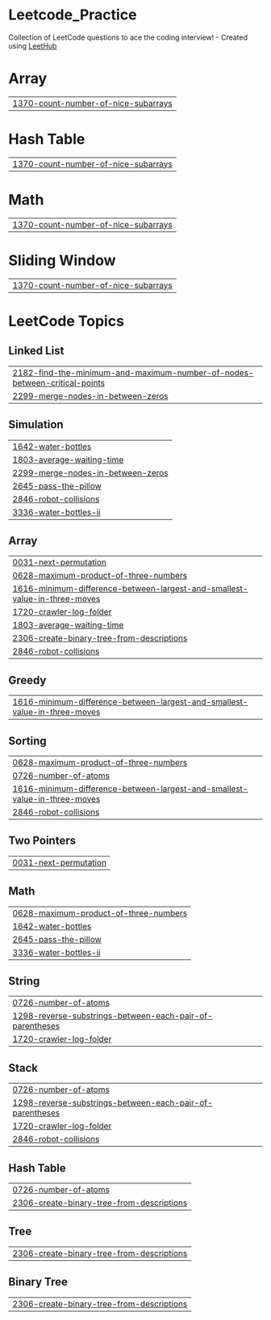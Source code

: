 # Leetcode_Practice
Collection of LeetCode questions to ace the coding interview! - Created using [LeetHub](https://github.com/QasimWani/LeetHub)


# Array
|  |
| ------- |
| [1370-count-number-of-nice-subarrays](https://github.com/angusyang901130/Leetcode_Practice/tree/master/1370-count-number-of-nice-subarrays) |
# Hash Table
|  |
| ------- |
| [1370-count-number-of-nice-subarrays](https://github.com/angusyang901130/Leetcode_Practice/tree/master/1370-count-number-of-nice-subarrays) |
# Math
|  |
| ------- |
| [1370-count-number-of-nice-subarrays](https://github.com/angusyang901130/Leetcode_Practice/tree/master/1370-count-number-of-nice-subarrays) |
# Sliding Window
|  |
| ------- |
| [1370-count-number-of-nice-subarrays](https://github.com/angusyang901130/Leetcode_Practice/tree/master/1370-count-number-of-nice-subarrays) |
<!---LeetCode Topics Start-->
# LeetCode Topics
## Linked List
|  |
| ------- |
| [2182-find-the-minimum-and-maximum-number-of-nodes-between-critical-points](https://github.com/angusyang901130/Leetcode_Practice/tree/master/2182-find-the-minimum-and-maximum-number-of-nodes-between-critical-points) |
| [2299-merge-nodes-in-between-zeros](https://github.com/angusyang901130/Leetcode_Practice/tree/master/2299-merge-nodes-in-between-zeros) |
## Simulation
|  |
| ------- |
| [1642-water-bottles](https://github.com/angusyang901130/Leetcode_Practice/tree/master/1642-water-bottles) |
| [1803-average-waiting-time](https://github.com/angusyang901130/Leetcode_Practice/tree/master/1803-average-waiting-time) |
| [2299-merge-nodes-in-between-zeros](https://github.com/angusyang901130/Leetcode_Practice/tree/master/2299-merge-nodes-in-between-zeros) |
| [2645-pass-the-pillow](https://github.com/angusyang901130/Leetcode_Practice/tree/master/2645-pass-the-pillow) |
| [2846-robot-collisions](https://github.com/angusyang901130/Leetcode_Practice/tree/master/2846-robot-collisions) |
| [3336-water-bottles-ii](https://github.com/angusyang901130/Leetcode_Practice/tree/master/3336-water-bottles-ii) |
## Array
|  |
| ------- |
| [0031-next-permutation](https://github.com/angusyang901130/Leetcode_Practice/tree/master/0031-next-permutation) |
| [0628-maximum-product-of-three-numbers](https://github.com/angusyang901130/Leetcode_Practice/tree/master/0628-maximum-product-of-three-numbers) |
| [1616-minimum-difference-between-largest-and-smallest-value-in-three-moves](https://github.com/angusyang901130/Leetcode_Practice/tree/master/1616-minimum-difference-between-largest-and-smallest-value-in-three-moves) |
| [1720-crawler-log-folder](https://github.com/angusyang901130/Leetcode_Practice/tree/master/1720-crawler-log-folder) |
| [1803-average-waiting-time](https://github.com/angusyang901130/Leetcode_Practice/tree/master/1803-average-waiting-time) |
| [2306-create-binary-tree-from-descriptions](https://github.com/angusyang901130/Leetcode_Practice/tree/master/2306-create-binary-tree-from-descriptions) |
| [2846-robot-collisions](https://github.com/angusyang901130/Leetcode_Practice/tree/master/2846-robot-collisions) |
## Greedy
|  |
| ------- |
| [1616-minimum-difference-between-largest-and-smallest-value-in-three-moves](https://github.com/angusyang901130/Leetcode_Practice/tree/master/1616-minimum-difference-between-largest-and-smallest-value-in-three-moves) |
## Sorting
|  |
| ------- |
| [0628-maximum-product-of-three-numbers](https://github.com/angusyang901130/Leetcode_Practice/tree/master/0628-maximum-product-of-three-numbers) |
| [0726-number-of-atoms](https://github.com/angusyang901130/Leetcode_Practice/tree/master/0726-number-of-atoms) |
| [1616-minimum-difference-between-largest-and-smallest-value-in-three-moves](https://github.com/angusyang901130/Leetcode_Practice/tree/master/1616-minimum-difference-between-largest-and-smallest-value-in-three-moves) |
| [2846-robot-collisions](https://github.com/angusyang901130/Leetcode_Practice/tree/master/2846-robot-collisions) |
## Two Pointers
|  |
| ------- |
| [0031-next-permutation](https://github.com/angusyang901130/Leetcode_Practice/tree/master/0031-next-permutation) |
## Math
|  |
| ------- |
| [0628-maximum-product-of-three-numbers](https://github.com/angusyang901130/Leetcode_Practice/tree/master/0628-maximum-product-of-three-numbers) |
| [1642-water-bottles](https://github.com/angusyang901130/Leetcode_Practice/tree/master/1642-water-bottles) |
| [2645-pass-the-pillow](https://github.com/angusyang901130/Leetcode_Practice/tree/master/2645-pass-the-pillow) |
| [3336-water-bottles-ii](https://github.com/angusyang901130/Leetcode_Practice/tree/master/3336-water-bottles-ii) |
## String
|  |
| ------- |
| [0726-number-of-atoms](https://github.com/angusyang901130/Leetcode_Practice/tree/master/0726-number-of-atoms) |
| [1298-reverse-substrings-between-each-pair-of-parentheses](https://github.com/angusyang901130/Leetcode_Practice/tree/master/1298-reverse-substrings-between-each-pair-of-parentheses) |
| [1720-crawler-log-folder](https://github.com/angusyang901130/Leetcode_Practice/tree/master/1720-crawler-log-folder) |
## Stack
|  |
| ------- |
| [0726-number-of-atoms](https://github.com/angusyang901130/Leetcode_Practice/tree/master/0726-number-of-atoms) |
| [1298-reverse-substrings-between-each-pair-of-parentheses](https://github.com/angusyang901130/Leetcode_Practice/tree/master/1298-reverse-substrings-between-each-pair-of-parentheses) |
| [1720-crawler-log-folder](https://github.com/angusyang901130/Leetcode_Practice/tree/master/1720-crawler-log-folder) |
| [2846-robot-collisions](https://github.com/angusyang901130/Leetcode_Practice/tree/master/2846-robot-collisions) |
## Hash Table
|  |
| ------- |
| [0726-number-of-atoms](https://github.com/angusyang901130/Leetcode_Practice/tree/master/0726-number-of-atoms) |
| [2306-create-binary-tree-from-descriptions](https://github.com/angusyang901130/Leetcode_Practice/tree/master/2306-create-binary-tree-from-descriptions) |
## Tree
|  |
| ------- |
| [2306-create-binary-tree-from-descriptions](https://github.com/angusyang901130/Leetcode_Practice/tree/master/2306-create-binary-tree-from-descriptions) |
## Binary Tree
|  |
| ------- |
| [2306-create-binary-tree-from-descriptions](https://github.com/angusyang901130/Leetcode_Practice/tree/master/2306-create-binary-tree-from-descriptions) |
<!---LeetCode Topics End-->